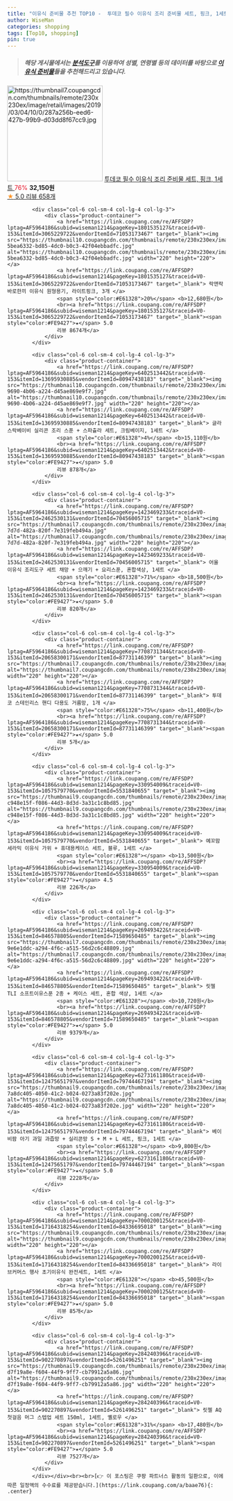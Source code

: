```yaml
---
title: "이유식 준비물 추천 TOP10 -  투데코 필수 이유식 조리 준비물 세트, 핑크, 1세트 "
author: WiseMan
categories: shopping
tags: [Top10, shopping]
pin: true
---
```


> ##### 해당 게시물에서는 [**분석도구**](https://itemscout.io/)를 이용하여 **성별**, **연령별** 등의 데이터를 바탕으로 [**이유식 준비물**](https://link.coupang.com/a/baae76)들을 추천해드리고 있습니다.
<div class="container"><div class="row">
            <div class="col-6 col-sm-4 col-lg-4 col-lg-3">
                <div class="product-container">
                    <a href="https://link.coupang.com/re/AFFSDP?lptag=AF5964186&subid=wiseman1214&pageKey=192177397&traceid=V0-153&itemId=554052224&vendorItemId=4455792362" target="_blank"><img src="https://thumbnail7.coupangcdn.com/thumbnails/remote/230x230ex/image/retail/images/2019/03/04/10/0/287a256b-eed6-427b-99b9-d03dd8f67cc9.jpg" alt="https://thumbnail7.coupangcdn.com/thumbnails/remote/230x230ex/image/retail/images/2019/03/04/10/0/287a256b-eed6-427b-99b9-d03dd8f67cc9.jpg" width="220" height="220"></a>
                    <a href="https://link.coupang.com/re/AFFSDP?lptag=AF5964186&subid=wiseman1214&pageKey=192177397&traceid=V0-153&itemId=554052224&vendorItemId=4455792362" target="_blank"> 투데코 필수 이유식 조리 준비물 세트, 핑크, 1세트 </a>
                    <span style="color:#E61328">76%</span> <b>32,150원</b>
                    <br><a href="https://link.coupang.com/re/AFFSDP?lptag=AF5964186&subid=wiseman1214&pageKey=192177397&traceid=V0-153&itemId=554052224&vendorItemId=4455792362" target="_blank"><span style="color:#FE9427">★</span> 5.0
                    리뷰 658개</a>
                </div>
            </div>
            
            <div class="col-6 col-sm-4 col-lg-4 col-lg-3">
                <div class="product-container">
                    <a href="https://link.coupang.com/re/AFFSDP?lptag=AF5964186&subid=wiseman1214&pageKey=1801535127&traceid=V0-153&itemId=3065229722&vendorItemId=71053173467" target="_blank"><img src="https://thumbnail10.coupangcdn.com/thumbnails/remote/230x230ex/image/retail/images/2978891692278105-5bea6332-bd85-4dc0-b0c3-42f04ebbadfc.jpg" alt="https://thumbnail10.coupangcdn.com/thumbnails/remote/230x230ex/image/retail/images/2978891692278105-5bea6332-bd85-4dc0-b0c3-42f04ebbadfc.jpg" width="220" height="220"></a>
                    <a href="https://link.coupang.com/re/AFFSDP?lptag=AF5964186&subid=wiseman1214&pageKey=1801535127&traceid=V0-153&itemId=3065229722&vendorItemId=71053173467" target="_blank"> 락앤락 바로한끼 이유식 원형용기, 라이트핑크, 3개 </a>
                    <span style="color:#E61328">20%</span> <b>12,680원</b>
                    <br><a href="https://link.coupang.com/re/AFFSDP?lptag=AF5964186&subid=wiseman1214&pageKey=1801535127&traceid=V0-153&itemId=3065229722&vendorItemId=71053173467" target="_blank"><span style="color:#FE9427">★</span> 5.0
                    리뷰 8674개</a>
                </div>
            </div>
            
            <div class="col-6 col-sm-4 col-lg-4 col-lg-3">
                <div class="product-container">
                    <a href="https://link.coupang.com/re/AFFSDP?lptag=AF5964186&subid=wiseman1214&pageKey=6402513442&traceid=V0-153&itemId=13695930885&vendorItemId=80947438183" target="_blank"><img src="https://thumbnail10.coupangcdn.com/thumbnails/remote/230x230ex/image/retail/images/2022/03/18/10/2/cfbad9d5-9690-4b06-a224-d45ae869e9f7.jpg" alt="https://thumbnail10.coupangcdn.com/thumbnails/remote/230x230ex/image/retail/images/2022/03/18/10/2/cfbad9d5-9690-4b06-a224-d45ae869e9f7.jpg" width="220" height="220"></a>
                    <a href="https://link.coupang.com/re/AFFSDP?lptag=AF5964186&subid=wiseman1214&pageKey=6402513442&traceid=V0-153&itemId=13695930885&vendorItemId=80947438183" target="_blank"> 글라스락베이비 실리콘 조리 스푼 + 스파츌라 세트, 크림베이지, 1세트 </a>
                    <span style="color:#E61328">4%</span> <b>15,110원</b>
                    <br><a href="https://link.coupang.com/re/AFFSDP?lptag=AF5964186&subid=wiseman1214&pageKey=6402513442&traceid=V0-153&itemId=13695930885&vendorItemId=80947438183" target="_blank"><span style="color:#FE9427">★</span> 5.0
                    리뷰 878개</a>
                </div>
            </div>
            
            <div class="col-6 col-sm-4 col-lg-4 col-lg-3">
                <div class="product-container">
                    <a href="https://link.coupang.com/re/AFFSDP?lptag=AF5964186&subid=wiseman1214&pageKey=1423469233&traceid=V0-153&itemId=2462530131&vendorItemId=70456005715" target="_blank"><img src="https://thumbnail7.coupangcdn.com/thumbnails/remote/230x230ex/image/retail/images/2020/04/03/18/2/cf8c4ad9-7d7d-482a-820f-7e319feb494a.jpg" alt="https://thumbnail7.coupangcdn.com/thumbnails/remote/230x230ex/image/retail/images/2020/04/03/18/2/cf8c4ad9-7d7d-482a-820f-7e319feb494a.jpg" width="220" height="220"></a>
                    <a href="https://link.coupang.com/re/AFFSDP?lptag=AF5964186&subid=wiseman1214&pageKey=1423469233&traceid=V0-153&itemId=2462530131&vendorItemId=70456005715" target="_blank"> 어울 이유식 조리도구 세트 채망 + 으깨기 + 요리스푼, 혼합색상, 1세트 </a>
                    <span style="color:#E61328">71%</span> <b>18,500원</b>
                    <br><a href="https://link.coupang.com/re/AFFSDP?lptag=AF5964186&subid=wiseman1214&pageKey=1423469233&traceid=V0-153&itemId=2462530131&vendorItemId=70456005715" target="_blank"><span style="color:#FE9427">★</span> 5.0
                    리뷰 820개</a>
                </div>
            </div>
            
            <div class="col-6 col-sm-4 col-lg-4 col-lg-3">
                <div class="product-container">
                    <a href="https://link.coupang.com/re/AFFSDP?lptag=AF5964186&subid=wiseman1214&pageKey=7708731344&traceid=V0-153&itemId=20658300171&vendorItemId=87731146399" target="_blank"><img src="https://thumbnail7.coupangcdn.com/thumbnails/remote/230x230ex/image/rs_quotation_api/ebfrubbk/de7789677068494f9bfd46fee00cd59a.jpg" alt="https://thumbnail7.coupangcdn.com/thumbnails/remote/230x230ex/image/rs_quotation_api/ebfrubbk/de7789677068494f9bfd46fee00cd59a.jpg" width="220" height="220"></a>
                    <a href="https://link.coupang.com/re/AFFSDP?lptag=AF5964186&subid=wiseman1214&pageKey=7708731344&traceid=V0-153&itemId=20658300171&vendorItemId=87731146399" target="_blank"> 투데코 스테인리스 핸디 다용도 거름망, 1개 </a>
                    <span style="color:#E61328">75%</span> <b>11,400원</b>
                    <br><a href="https://link.coupang.com/re/AFFSDP?lptag=AF5964186&subid=wiseman1214&pageKey=7708731344&traceid=V0-153&itemId=20658300171&vendorItemId=87731146399" target="_blank"><span style="color:#FE9427">★</span> 5.0
                    리뷰 5개</a>
                </div>
            </div>
            
            <div class="col-6 col-sm-4 col-lg-4 col-lg-3">
                <div class="product-container">
                    <a href="https://link.coupang.com/re/AFFSDP?lptag=AF5964186&subid=wiseman1214&pageKey=330954009&traceid=V0-153&itemId=1057579770&vendorItemId=5531840655" target="_blank"><img src="https://thumbnail9.coupangcdn.com/thumbnails/remote/230x230ex/image/retail/images/87224408230785-c948e15f-f086-44d3-8d3d-3a31c1c8bd85.jpg" alt="https://thumbnail9.coupangcdn.com/thumbnails/remote/230x230ex/image/retail/images/87224408230785-c948e15f-f086-44d3-8d3d-3a31c1c8bd85.jpg" width="220" height="220"></a>
                    <a href="https://link.coupang.com/re/AFFSDP?lptag=AF5964186&subid=wiseman1214&pageKey=330954009&traceid=V0-153&itemId=1057579770&vendorItemId=5531840655" target="_blank"> 예꼬맘 세라믹 이유식 가위 + 휴대용케이스 세트, 블루, 1세트 </a>
                    <span style="color:#E61328"></span> <b>13,500원</b>
                    <br><a href="https://link.coupang.com/re/AFFSDP?lptag=AF5964186&subid=wiseman1214&pageKey=330954009&traceid=V0-153&itemId=1057579770&vendorItemId=5531840655" target="_blank"><span style="color:#FE9427">★</span> 4.5
                    리뷰 226개</a>
                </div>
            </div>
            
            <div class="col-6 col-sm-4 col-lg-4 col-lg-3">
                <div class="product-container">
                    <a href="https://link.coupang.com/re/AFFSDP?lptag=AF5964186&subid=wiseman1214&pageKey=269493422&traceid=V0-153&itemId=846578805&vendorItemId=71589650485" target="_blank"><img src="https://thumbnail7.coupangcdn.com/thumbnails/remote/230x230ex/image/retail/images/3298884436404-9e6e1ddc-a294-4f6c-a515-56d2c6c48809.jpg" alt="https://thumbnail7.coupangcdn.com/thumbnails/remote/230x230ex/image/retail/images/3298884436404-9e6e1ddc-a294-4f6c-a515-56d2c6c48809.jpg" width="220" height="220"></a>
                    <a href="https://link.coupang.com/re/AFFSDP?lptag=AF5964186&subid=wiseman1214&pageKey=269493422&traceid=V0-153&itemId=846578805&vendorItemId=71589650485" target="_blank"> 릿첼 TLI 소프트이유스푼 2종 + 케이스 세트, 혼합 색상, 1세트 </a>
                    <span style="color:#E61328"></span> <b>10,720원</b>
                    <br><a href="https://link.coupang.com/re/AFFSDP?lptag=AF5964186&subid=wiseman1214&pageKey=269493422&traceid=V0-153&itemId=846578805&vendorItemId=71589650485" target="_blank"><span style="color:#FE9427">★</span> 5.0
                    리뷰 9379개</a>
                </div>
            </div>
            
            <div class="col-6 col-sm-4 col-lg-4 col-lg-3">
                <div class="product-container">
                    <a href="https://link.coupang.com/re/AFFSDP?lptag=AF5964186&subid=wiseman1214&pageKey=6273161180&traceid=V0-153&itemId=12475651797&vendorItemId=79744467194" target="_blank"><img src="https://thumbnail9.coupangcdn.com/thumbnails/remote/230x230ex/image/retail/images/2412823088877-7a8dc405-4050-41c2-b024-0273a83f202e.jpg" alt="https://thumbnail9.coupangcdn.com/thumbnails/remote/230x230ex/image/retail/images/2412823088877-7a8dc405-4050-41c2-b024-0273a83f202e.jpg" width="220" height="220"></a>
                    <a href="https://link.coupang.com/re/AFFSDP?lptag=AF5964186&subid=wiseman1214&pageKey=6273161180&traceid=V0-153&itemId=12475651797&vendorItemId=79744467194" target="_blank"> 베이비팜 아기 과일 과즙망 + 실리콘망 S + M + L 세트, 핑크, 1세트 </a>
                    <span style="color:#E61328"></span> <b>9,800원</b>
                    <br><a href="https://link.coupang.com/re/AFFSDP?lptag=AF5964186&subid=wiseman1214&pageKey=6273161180&traceid=V0-153&itemId=12475651797&vendorItemId=79744467194" target="_blank"><span style="color:#FE9427">★</span> 5.0
                    리뷰 2228개</a>
                </div>
            </div>
            
            <div class="col-6 col-sm-4 col-lg-4 col-lg-3">
                <div class="product-container">
                    <a href="https://link.coupang.com/re/AFFSDP?lptag=AF5964186&subid=wiseman1214&pageKey=7000200125&traceid=V0-153&itemId=17164318254&vendorItemId=84336695018" target="_blank"><img src="https://thumbnail9.coupangcdn.com/thumbnails/remote/230x230ex/image/vendor_inventory/ba66/34e0de318a4eb1acf20597c1cbbd06482bf4545c4d7ef877e3455c057220.jpg" alt="https://thumbnail9.coupangcdn.com/thumbnails/remote/230x230ex/image/vendor_inventory/ba66/34e0de318a4eb1acf20597c1cbbd06482bf4545c4d7ef877e3455c057220.jpg" width="220" height="220"></a>
                    <a href="https://link.coupang.com/re/AFFSDP?lptag=AF5964186&subid=wiseman1214&pageKey=7000200125&traceid=V0-153&itemId=17164318254&vendorItemId=84336695018" target="_blank"> 라이브커머스 행사 초기이유식 완전세트, 1세트 </a>
                    <span style="color:#E61328"></span> <b>45,500원</b>
                    <br><a href="https://link.coupang.com/re/AFFSDP?lptag=AF5964186&subid=wiseman1214&pageKey=7000200125&traceid=V0-153&itemId=17164318254&vendorItemId=84336695018" target="_blank"><span style="color:#FE9427">★</span> 5.0
                    리뷰 85개</a>
                </div>
            </div>
            
            <div class="col-6 col-sm-4 col-lg-4 col-lg-3">
                <div class="product-container">
                    <a href="https://link.coupang.com/re/AFFSDP?lptag=AF5964186&subid=wiseman1214&pageKey=284240396&traceid=V0-153&itemId=902270897&vendorItemId=5261496251" target="_blank"><img src="https://thumbnail9.coupangcdn.com/thumbnails/remote/230x230ex/image/retail/images/983701030872063-d7f19a8e-f604-44f9-9ff7-cb79912a5a86.jpg" alt="https://thumbnail9.coupangcdn.com/thumbnails/remote/230x230ex/image/retail/images/983701030872063-d7f19a8e-f604-44f9-9ff7-cb79912a5a86.jpg" width="220" height="220"></a>
                    <a href="https://link.coupang.com/re/AFFSDP?lptag=AF5964186&subid=wiseman1214&pageKey=284240396&traceid=V0-153&itemId=902270897&vendorItemId=5261496251" target="_blank"> 릿첼 AQ 첫걸음 머그 스텝업 세트 150ml, 1세트, 옐로우 </a>
                    <span style="color:#E61328">31%</span> <b>17,480원</b>
                    <br><a href="https://link.coupang.com/re/AFFSDP?lptag=AF5964186&subid=wiseman1214&pageKey=284240396&traceid=V0-153&itemId=902270897&vendorItemId=5261496251" target="_blank"><span style="color:#FE9427">★</span> 5.0
                    리뷰 7527개</a>
                </div>
            </div>
            </div></div><br><br>[👉 이 포스팅은 쿠팡 파트너스 활동의 일환으로, 이에 따른 일정액의 수수료를 제공받습니다.](https://link.coupang.com/a/baae76){: .center}
